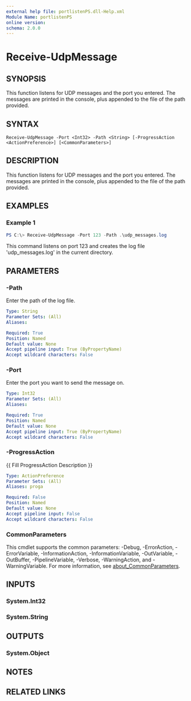 ```yaml
---
external help file: portlistenPS.dll-Help.xml
Module Name: portlistenPS
online version:
schema: 2.0.0
---
```


# Receive-UdpMessage

## SYNOPSIS
This function listens for UDP messages and the port you entered. The messages are printed in the console, plus appended to the file of the path provided.

## SYNTAX

```
Receive-UdpMessage -Port <Int32> -Path <String> [-ProgressAction <ActionPreference>] [<CommonParameters>]
```

## DESCRIPTION
This function listens for UDP messages and the port you entered. The messages are printed in the console, plus appended to the file of the path provided.

## EXAMPLES

### Example 1
```powershell
PS C:\> Receive-UdpMessage -Port 123 -Path .\udp_messages.log
```

This command listens on port 123 and creates the log file 'udp_messages.log' in the current directory.

## PARAMETERS

### -Path
Enter the path of the log file.

```yaml
Type: String
Parameter Sets: (All)
Aliases:

Required: True
Position: Named
Default value: None
Accept pipeline input: True (ByPropertyName)
Accept wildcard characters: False
```

### -Port
Enter the port you want to send the message on.

```yaml
Type: Int32
Parameter Sets: (All)
Aliases:

Required: True
Position: Named
Default value: None
Accept pipeline input: True (ByPropertyName)
Accept wildcard characters: False
```

### -ProgressAction
{{ Fill ProgressAction Description }}

```yaml
Type: ActionPreference
Parameter Sets: (All)
Aliases: proga

Required: False
Position: Named
Default value: None
Accept pipeline input: False
Accept wildcard characters: False
```

### CommonParameters
This cmdlet supports the common parameters: -Debug, -ErrorAction, -ErrorVariable, -InformationAction, -InformationVariable, -OutVariable, -OutBuffer, -PipelineVariable, -Verbose, -WarningAction, and -WarningVariable. For more information, see [about_CommonParameters](http://go.microsoft.com/fwlink/?LinkID=113216).

## INPUTS

### System.Int32

### System.String

## OUTPUTS

### System.Object
## NOTES

## RELATED LINKS
